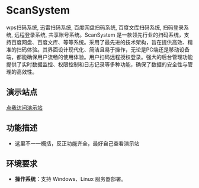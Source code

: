# ScanSystem

wps扫码系统, 迅雷扫码系统, 百度网盘扫码系统, 百度文库扫码系统, 扫码登录系统, 远程登录系统, 共享账号系统。ScanSystem 是一款领先行业的扫码系统，支持百度网盘、百度文库、等等系统。采用了最先进的技术架构，旨在提供高效、精准的扫码体验。其界面设计现代化、简洁且易于操作，无论是PC端还是移动设备端，都能确保用户流畅的使用体验。用户扫码远程授权登录。强大的后台管理功能提供了实时数据监控、权限控制和日志记录等多种功能，确保了数据的安全性与管理的高效性。

## 演示站点

[点我访问演示站](https://qr.nbsl.xyz)

## 功能描述

- 这里不一一概括，反正功能齐全，最好自己查看演示站

## 环境要求

- **操作系统**：支持 Windows、Linux 服务器部署。

